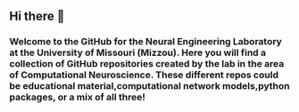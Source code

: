 ## Hi there 👋

### Welcome to the GitHub for the Neural Engineering Laboratory at the University of Missouri (Mizzou). Here you will find a collection of GitHub repositories created by the lab in the area of Computational Neuroscience. These different repos could be educational material,computational network models,python packages, or a mix of all three!
